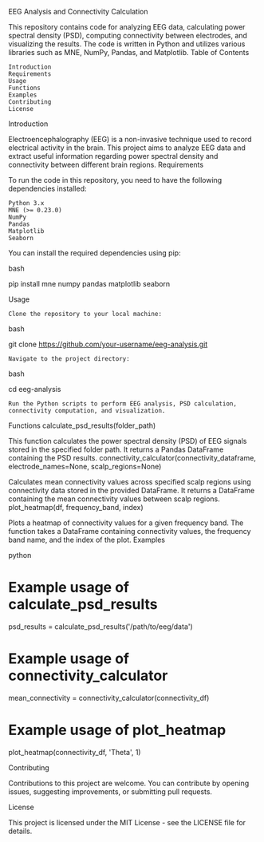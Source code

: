 EEG Analysis and Connectivity Calculation

This repository contains code for analyzing EEG data, calculating power spectral density (PSD), computing connectivity between electrodes, and visualizing the results. The code is written in Python and utilizes various libraries such as MNE, NumPy, Pandas, and Matplotlib.
Table of Contents

    Introduction
    Requirements
    Usage
    Functions
    Examples
    Contributing
    License

Introduction

Electroencephalography (EEG) is a non-invasive technique used to record electrical activity in the brain. This project aims to analyze EEG data and extract useful information regarding power spectral density and connectivity between different brain regions.
Requirements

To run the code in this repository, you need to have the following dependencies installed:

    Python 3.x
    MNE (>= 0.23.0)
    NumPy
    Pandas
    Matplotlib
    Seaborn

You can install the required dependencies using pip:

bash

pip install mne numpy pandas matplotlib seaborn

Usage

    Clone the repository to your local machine:

bash

git clone https://github.com/your-username/eeg-analysis.git

    Navigate to the project directory:

bash

cd eeg-analysis

    Run the Python scripts to perform EEG analysis, PSD calculation, connectivity computation, and visualization.

Functions
calculate_psd_results(folder_path)

This function calculates the power spectral density (PSD) of EEG signals stored in the specified folder path. It returns a Pandas DataFrame containing the PSD results.
connectivity_calculator(connectivity_dataframe, electrode_names=None, scalp_regions=None)

Calculates mean connectivity values across specified scalp regions using connectivity data stored in the provided DataFrame. It returns a DataFrame containing the mean connectivity values between scalp regions.
plot_heatmap(df, frequency_band, index)

Plots a heatmap of connectivity values for a given frequency band. The function takes a DataFrame containing connectivity values, the frequency band name, and the index of the plot.
Examples

python

# Example usage of calculate_psd_results
psd_results = calculate_psd_results('/path/to/eeg/data')

# Example usage of connectivity_calculator
mean_connectivity = connectivity_calculator(connectivity_df)

# Example usage of plot_heatmap
plot_heatmap(connectivity_df, 'Theta', 1)

Contributing

Contributions to this project are welcome. You can contribute by opening issues, suggesting improvements, or submitting pull requests.

License

This project is licensed under the MIT License - see the LICENSE file for details.
